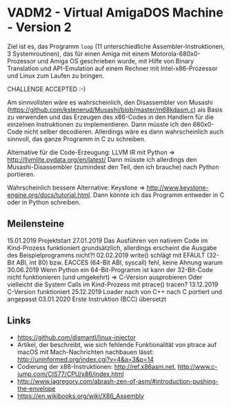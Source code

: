 # VADM2 - Virtual AmigaDOS Machine - Version 2

Ziel ist es, das Programm `loop` (11 unterschiedliche Assembler-Instruktionen, 3 Systemroutinen), das für einen Amiga mit einem Motorola-680x0-Prozessor und Amiga OS geschrieben wurde, mit Hilfe von Binary Translation und API-Emulation auf einem Rechner mit Intel-x86-Prozessor und Linux zum Laufen zu bringen.

CHALLENGE ACCEPTED :-)

Am sinnvollsten wäre es wahrscheinlich, den Disassembler von Musashi (<https://github.com/kstenerud/Musashi/blob/master/m68kdasm.c>) als Basis zu verwenden und das Erzeugen des x86-Codes in den Handlern für die einzelnen Instruktionen zu implementieren. Dann müsste ich den 680x0-Code nicht selber decodieren. Allerdings wäre es dann wahrscheinlich auch sinnvoll, das ganze Programm in C zu schreiben.

Alternative für die Code-Erzeugung: LLVM IR mit Python => http://llvmlite.pydata.org/en/latest/
Dann müsste ich allerdings den Musashi-Disassembler (zumindest den Teil, den ich brauche) nach Python portieren.

Wahrscheinlich bessere Alternative: Keystone => http://www.keystone-engine.org/docs/tutorial.html. Dann könnte ich das Programm entweder in C oder in Python schreiben.


## Meilensteine
15.01.2019      Projektstart
27.01.2019      Das Ausführen von nativem Code im Kind-Prozess funktioniert grundsätzlich, allerdings erscheint die Ausgabe des Beispielprogramms nicht?!
02.02.2019      write() schlägt mit EFAULT (32-Bit ABI, int 80) bzw. EACCES (64-Bit ABI, syscall) fehl, keine Ahnung warum
30.06.2019      Wenn Python ein 64-Bit-Programm ist kann der 32-Bit-Code nicht funktionieren (und umgekehrt) => C-Version ausprobieren
                Oder vielleicht die System Calls im Kind-Prozess mit ptrace() tracen?
13.12.2019      C-Version funktioniert
25.12.2019      Loader nach von C++ nach C portiert und angepasst
03.01.2020      Erste Instruktion (BCC) übersetzt


## Links
* <https://github.com/dismantl/linux-injector>
* Artikel, der beschreibt, wie sich fehlende Funktionalität von ptrace auf macOS mit Mach-Nachrichten nachbauen lässt: <http://uninformed.org/index.cgi?v=4&a=3&p=14>
* Codierung der x86-Instruktionen: <http://ref.x86asm.net>, <http://www.c-jump.com/CIS77/CPU/x86/index.html>
* <http://www.jagregory.com/abrash-zen-of-asm/#introduction-pushing-the-envelope>
* <https://en.wikibooks.org/wiki/X86_Assembly>
